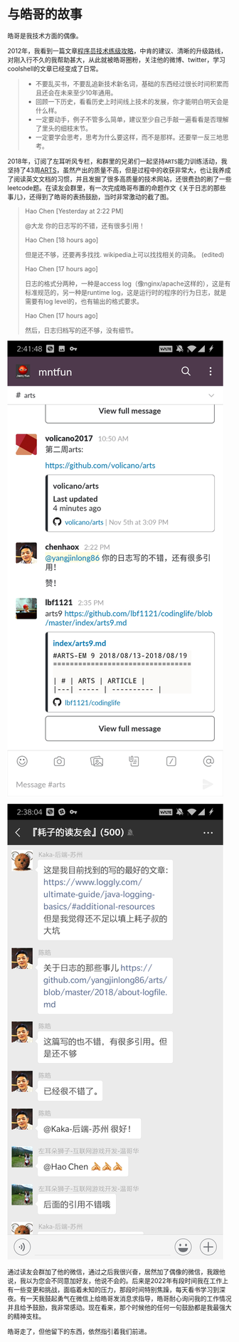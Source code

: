 # 与皓哥的故事

皓哥是我技术方面的偶像。

2012年，我看到一篇文章[程序员技术练级攻略](https://coolshell.cn/articles/4990.html)，中肯的建议、清晰的升级路线，对刚入行不久的我帮助甚大，从此就被皓哥圈粉，关注他的微博、twitter，学习coolshell的文章已经变成了日常。

> - 不要乱买书，不要乱追新技术新名词，基础的东西经过很长时间积累而且还会在未来至少10年通用。
> - 回顾一下历史，看看历史上时间线上技术的发展，你才能明白明天会是什么样。
> - 一定要动手，例子不管多么简单，建议至少自己手敲一遍看看是否理解了里头的细枝末节。
> - 一定要学会思考，思考为什么要这样，而不是那样。还要举一反三地思考。

2018年，订阅了左耳听风专栏，和群里的兄弟们一起坚持`ARTS`能力训练活动，我坚持了43周[ARTS](https://github.com/nocdr/arts)，虽然产出的质量不高，但是过程中的收获非常大，也让我养成了阅读英文文档的习惯，并且发掘了很多高质量的技术网站，还很费劲的刷了一些leetcode题。在读友会群里，有一次完成皓哥布置的命题作文《关于日志的那些事儿》，还得到了皓哥的表扬鼓励，当时非常激动的截了图。

>Hao Chen [Yesterday at 2:22 PM]
>
>@大龙 你的日志写的不错，还有很多引用！
>
> Hao Chen [18 hours ago]
>
> 但是还不够，还要再多找找. wikipedia上可以找找相关的词条。 (edited)
>
> Hao Chen [17 hours ago]
>
> 日志的格式分两种，一种是access log（像nginx/apache这样的），这是有标准规范的，另一种是runtime log，这是运行时的程序的行为日志，就是需要有log level的，也有输出的格式要求。
>
> Hao Chen [17 hours ago]
>
> 然后，日志归档写的还不够，没有细节。

![mntfun](./mntfun.png)

![wechat.png](./wechat.png)

通过读友会群加了他的微信，通过之后我很兴奋，居然加了偶像的微信，我跟他说，我以为您会不同意加好友，他说不会的。后来是2022年有段时间我在工作上有一些变更和挑战，面临着未知的压力，那段时间特别焦躁，每天看书学习到深夜。有一天我鼓起勇气在微信上给皓哥发消息求指导，皓哥耐心询问我的工作情况并且给予鼓励，我非常感动。现在看来，那个时候他的任何一句鼓励都是我最强大的精神支柱。

皓哥走了，但他留下的东西，依然指引着我们前进。
